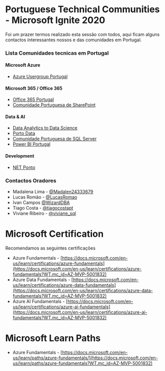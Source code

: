 # Portuguese Technical Communities - Microsoft Ignite 2020
Foi um prazer termos realizado esta sessão com todos, aqui ficam alguns contactos interessantes nossos e das comunidades em Portugal.


### Lista Comunidades tecnicas em Portugal
#### Microsoft Azure
* [Azure Usergroup Portugal](https://www.meetup.com/Azure-User-Group-Portugal/)

#### Microsoft 365 / Office 365
* [Office 365 Portugal](http://o365pt.org)
* [Comunidade Portuguesa de SharePoint](https://www.sharepointpt.org/)

#### Data & AI
* [Data Analytics to Data Science](https://www.meetup.com/Data-Analytics-to-Data-Science/)
* [Porto Data](https://www.portodata.net/)
* [Comunidade Portuguesa de SQL Server](http://sqlport.com/)
* [Power BI Portugal](https://www.meetup.com/Power-BI-Portugal/)

#### Development
* [NET Ponto](http://netponto.org/)

### Contactos Oradores
* Madalena Lima - [@Madalen24333679](https://twitter.com/Madalen24333679)
* Lucas Romão - [@LucasRomao](https://twitter.com/LucasRomao)
* Ivan Campos [@WizardDBA](https://twitter.com/WizardDBA)
* Tiago Costa - [@tiagocostapt](https://twitter.com/tiagocostapt)
* Viviane Ribeiro - [@viviane_sql](https://twitter.com/viviane_sql)



# Microsoft Certification
Recomendamos as seguintes certificações

* Azure Fundamentals - [https://docs.microsoft.com/en-us/learn/certifications/azure-fundamentals](https://docs.microsoft.com/en-us/learn/certifications/azure-fundamentals?WT.mc_id=AZ-MVP-5001832)
* Azure Data Fundamentals - [https://docs.microsoft.com/en-us/learn/certifications/azure-data-fundamentals](https://docs.microsoft.com/en-us/learn/certifications/azure-data-fundamentals?WT.mc_id=AZ-MVP-5001832)
* Azure AI Fundamentals - [https://docs.microsoft.com/en-us/learn/certifications/azure-ai-fundamentals](https://docs.microsoft.com/en-us/learn/certifications/azure-ai-fundamentals?WT.mc_id=AZ-MVP-5001832)

# Microsoft Learn Paths

* Azure Fundamentals - [https://docs.microsoft.com/en-us/learn/paths/azure-fundamentals/](https://docs.microsoft.com/en-us/learn/paths/azure-fundamentals?WT.mc_id=AZ-MVP-5001832)
